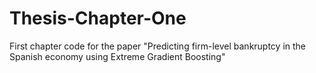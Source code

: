 # Thesis-Chapter-One
First chapter code for the paper "Predicting firm-level bankruptcy in the Spanish economy using Extreme Gradient Boosting"

